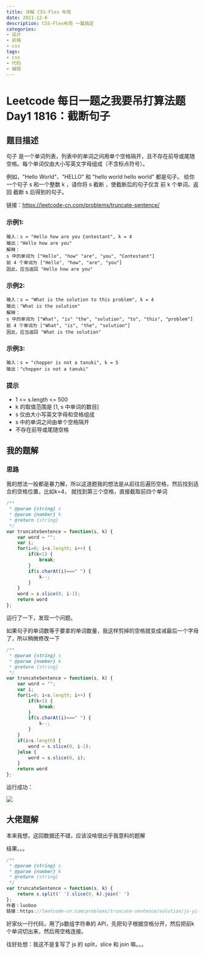 ```yaml
---
title: 详解 CSS-Flex 布局
date: 2021-12-6
description: CSS-Flex布局 一篇搞定
categories:
- 设计
- 前端
- css
tags:
- css
- 代码
- 编程
---
```


# Leetcode 每日一题之我要吊打算法题 Day1 1816：截断句子

## 题目描述

句子 是一个单词列表，列表中的单词之间用单个空格隔开，且不存在前导或尾随空格。每个单词仅由大小写英文字母组成（不含标点符号）。

例如，"Hello World"、"HELLO" 和 "hello world hello world" 都是句子。
给你一个句子 s 和一个整数 k ，请你将 s 截断 ，使截断后的句子仅含 前 k 个单词。返回 截断 s 后得到的句子。

链接：https://leetcode-cn.com/problems/truncate-sentence/

### 示例1:

```away
输入：s = "Hello how are you Contestant", k = 4
输出："Hello how are you"
解释：
s 中的单词为 ["Hello", "how" "are", "you", "Contestant"]
前 4 个单词为 ["Hello", "how", "are", "you"]
因此，应当返回 "Hello how are you"
```

### 示例2:

```away
输入：s = "What is the solution to this problem", k = 4
输出："What is the solution"
解释：
s 中的单词为 ["What", "is" "the", "solution", "to", "this", "problem"]
前 4 个单词为 ["What", "is", "the", "solution"]
因此，应当返回 "What is the solution"
```

### 示例3:

```away
输入：s = "chopper is not a tanuki", k = 5
输出："chopper is not a tanuki"
```

### 提示

- 1 <= s.length <= 500
- k 的取值范围是 [1,  s 中单词的数目]
- s 仅由大小写英文字母和空格组成
- s 中的单词之间由单个空格隔开
- 不存在前导或尾随空格

## 我的题解

### 思路

我的想法一般都是暴力解，所以这道题我的想法是从前往后遍历空格，然后找到适合的空格位置，比如k=4， 就找到第三个空格，直接截取前四个单词

```javascript
/**
 * @param {string} s
 * @param {number} k
 * @return {string}
 */
var truncateSentence = function(s, k) {
    var word = "";
    var i;
    for(i=0; i<s.length; i++) {
        if(k<1) {
            break;
        }
        if(s.charAt(i)===" ") {
            k--;
        }
    }
    word = s.slice(0, i-1);
    return word
};
```

运行了一下，发现一个问题。

如果句子的单词数等于要拿的单词数量，我这样剪掉的空格就变成减最后一个字母了，所以稍微修改一下

```javascript
/**
 * @param {string} s
 * @param {number} k
 * @return {string}
 */
var truncateSentence = function(s, k) {
    var word = "";
    var i;
    for(i=0; i<s.length; i++) {
        if(k<1) {
            break;
        }
        if(s.charAt(i)===" ") {
            k--;
        }
    }
    if(i<s.length) {
        word = s.slice(0, i-1);
    }else {
        word = s.slice(0, i);
    }
    return word
};
```

运行成功：

<img src="/Users/ian_zhao_29/Desktop/away-from-life/docs/leetcode/img/leetcode-1816-result.png">

## 大佬题解

本来我想，这回数据还不错，应该没啥很出乎我意料的题解

结果。。。

```javascript
/**
 * @param {string} s
 * @param {number} k
 * @return {string}
 */
var truncateSentence = function(s, k) {
    return s.split(' ').slice(0, k).join(' ')
};
作者：luoboo
链接：https://leetcode-cn.com/problems/truncate-sentence/solution/js-yi-xing-dai-ma-by-luoboo-xhv2/
```

好家伙一行代码，用了js数组字符串的 API，先把句子根据空格分开，然后把前k个单词切出来，然后用空格连接。

往好处想：我这不是复写了 js 的 split，slice 和 join 嘛。。。